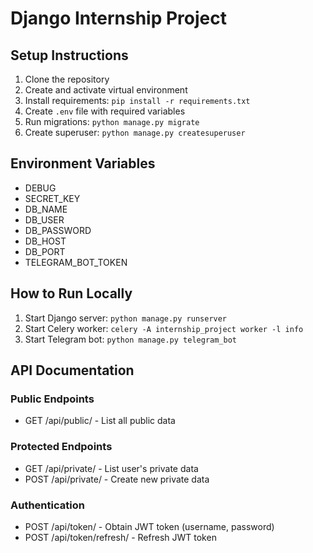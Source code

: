 # Django Internship Project

## Setup Instructions

1. Clone the repository
2. Create and activate virtual environment
3. Install requirements: `pip install -r requirements.txt`
4. Create `.env` file with required variables
5. Run migrations: `python manage.py migrate`
6. Create superuser: `python manage.py createsuperuser`

## Environment Variables

- DEBUG
- SECRET_KEY
- DB_NAME
- DB_USER
- DB_PASSWORD
- DB_HOST
- DB_PORT
- TELEGRAM_BOT_TOKEN

## How to Run Locally

1. Start Django server: `python manage.py runserver`
2. Start Celery worker: `celery -A internship_project worker -l info`
3. Start Telegram bot: `python manage.py telegram_bot`

## API Documentation

### Public Endpoints
- GET /api/public/ - List all public data

### Protected Endpoints
- GET /api/private/ - List user's private data
- POST /api/private/ - Create new private data

### Authentication
- POST /api/token/ - Obtain JWT token (username, password)
- POST /api/token/refresh/ - Refresh JWT token